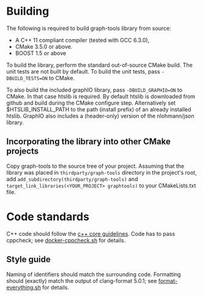 # Building

The following is required to build graph-tools library from source:

- A C++ 11 compliant compiler (tested with GCC 6.3.0),
- CMake 3.5.0 or above.
- BOOST 1.5 or above

To build the library, perform the standard out-of-source CMake build. The unit
tests are not built by default. To build the unit tests, pass `-DBUILD_TESTS=ON`
to CMake.

To also build the included graphIO library, pass `-DBUILD_GRAPHIO=ON` to CMake.
In that case htslib is required. By default htslib is downloaded from github and build during the CMake configure step. Alternatively
set $HTSLIB_INSTALL_PATH to the path (install prefix) of an already installed htslib.
GraphIO also includes a (header-only) version of the nlohmann/json library.

## Incorporating the library into other CMake projects

Copy graph-tools to the source tree of your project. Assuming that the library
was placed in `thirdparty/graph-tools` directory in the project's root, add
`add_subdirectory(thirdparty/graph-tools)` and
`target_link_libraries(<YOUR_PROJECT> graphtools)` to your CMakeLists.txt file.

# Code standards
C++ code should follow the [c++ core guidelines](https://github.com/isocpp/CppCoreGuidelines/blob/master/CppCoreGuidelines.md). 
Code has to pass cppcheck; see [docker-cppcheck.sh](/src/sh/docker-cppcheck.sh) for details.

## Style guide
Naming of identifiers should match the surrounding code. 
Formatting should (exactly) match the output of clang-format 5.0.1; see [format-everything.sh](/src/sh/format-everything.sh) for details.
